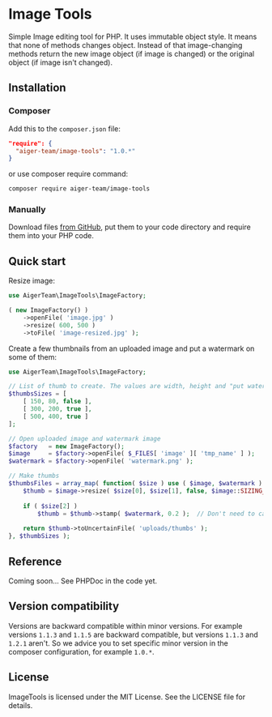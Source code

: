 # Image Tools

Simple Image editing tool for PHP. It uses immutable object style. It means that none of methods changes object. 
Instead of that image-changing methods return the new image object (if image is changed) or the original object (if 
image isn't changed).


## Installation

### Composer

Add this to the `composer.json` file:

```json
"require": {
  "aiger-team/image-tools": "1.0.*"
}
```

or use composer require command:

```sh
composer require aiger-team/image-tools
```

### Manually

Download files [from GitHub](https://github.com/AigerTeam/ImageTools/archive/master.zip), put them to your code directory
and require them into your PHP code.


## Quick start

Resize image:

```php
use AigerTeam\ImageTools\ImageFactory;

( new ImageFactory() )
	->openFile( 'image.jpg' )
	->resize( 600, 500 )
	->toFile( 'image-resized.jpg' );
```

Create a few thumbnails from an uploaded image and put a watermark on some of them:

```php
use AigerTeam\ImageTools\ImageFactory;

// List of thumb to create. The values are width, height and "put watermark?".
$thumbsSizes = [
	[ 150, 80, false ],
	[ 300, 200, true ],
	[ 500, 400, true ]
];

// Open uploaded image and watermark image
$factory   = new ImageFactory();
$image     = $factory->openFile( $_FILES[ 'image' ][ 'tmp_name' ] );
$watermark = $factory->openFile( 'watermark.png' );

// Make thumbs
$thumbsFiles = array_map( function( $size ) use ( $image, $watermark ) {
	$thumb = $image->resize( $size[0], $size[1], false, $image::SIZING_COVER );
	
	if ( $size[2] )
		$thumb = $thumb->stamp( $watermark, 0.2 );	// Don't need to calculate pixel-sizes
		
	return $thumb->toUncertainFile( 'uploads/thumbs' );
}, $thumbSizes );
```


## Reference

Coming soon... See PHPDoc in the code yet.


## Version compatibility

Versions are backward compatible within minor versions. For example versions `1.1.3` and `1.1.5` are backward compatible,
but versions `1.1.3` and `1.2.1` aren't. So we advice you to set specific minor version in the composer configuration, 
for 
example `1.0.*`.


## License

ImageTools is licensed under the MIT License. See the LICENSE file for details.

